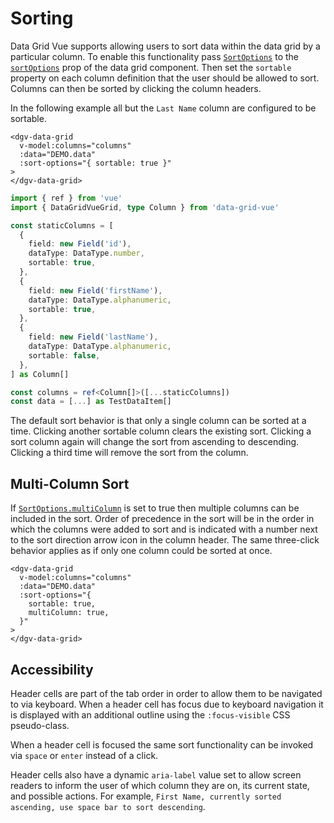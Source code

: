 # Sorting

Data Grid Vue supports allowing users to sort data within the data grid by a particular column. To enable this functionality pass [`SortOptions`](/generated/interfaces/SortOptions.html) to the [`sortOptions`](/generated/DataGridVueGrid/#sortoptions) prop of the data grid component. Then set the `sortable` property on each column definition that the user should be allowed to sort. Columns can then be sorted by clicking the column headers.

In the following example all but the `Last Name` column are configured to be sortable.

```vue
<dgv-data-grid
  v-model:columns="columns"
  :data="DEMO.data"
  :sort-options="{ sortable: true }"
>
</dgv-data-grid>
```

```ts
import { ref } from 'vue'
import { DataGridVueGrid, type Column } from 'data-grid-vue'

const staticColumns = [
  {
    field: new Field('id'),
    dataType: DataType.number,
    sortable: true,
  },
  {
    field: new Field('firstName'),
    dataType: DataType.alphanumeric,
    sortable: true,
  }, 
  {
    field: new Field('lastName'),
    dataType: DataType.alphanumeric,
    sortable: false,
  },
] as Column[]

const columns = ref<Column[]>([...staticColumns])
const data = [...] as TestDataItem[]
```

<div class="grid-container">
  <dgv-data-grid
    v-model:columns="sortableColumns"
    :data="DEMO.data"
    :sort-options="{ sortable: true }"
  />
</div>

The default sort behavior is that only a single column can be sorted at a time. Clicking another sortable column clears the existing sort. Clicking a sort column again will change the sort from ascending to descending. Clicking a third time will remove the sort from the column.

## Multi-Column Sort

If [`SortOptions.multiColumn`](/generated/interfaces/SortOptions.html) is set to true then multiple columns can be included in the sort. Order of precedence in the sort will be in the order in which the columns were added to sort and is indicated with a number next to the sort direction arrow icon in the column header. The same three-click behavior applies as if only one column could be sorted at once.

```vue
<dgv-data-grid
  v-model:columns="columns"
  :data="DEMO.data"
  :sort-options="{
    sortable: true,
    multiColumn: true,
  }"
>
</dgv-data-grid>
```

<div class="grid-container">
  <dgv-data-grid
    v-model:columns="sortableColumns"
    :data="DEMO.data"
    :sort-options="{
      sortable: true,
      multiColumn: true,
    }"
  />
</div>

## Accessibility

Header cells are part of the tab order in order to allow them to be navigated to via keyboard. When a header cell has focus due to keyboard navigation it is displayed with an additional outline using the `:focus-visible` CSS pseudo-class.

When a header cell is focused the same sort functionality can be invoked via `space` or `enter` instead of a click.

Header cells also have a dynamic `aria-label` value set to allow screen readers to inform the user of which column they are on, its current state, and possible actions. For example, `First Name, currently sorted ascending, use space bar to sort descending`.



<script lang="ts" setup>
import { inject, ref } from 'vue'
import { type Column, Field, DataType } from 'data-grid-vue'

const DEMO = inject('demo')

const sortableColumns = ref([...[
  {
    field: new Field('id'),
    dataType: DataType.number,
    sortable: true,
  },
  {
    field: new Field('firstName'),
    dataType: DataType.alphanumeric,
    sortable: true,
  },
  {
    field: new Field('lastName'),
    dataType: DataType.alphanumeric,
    sortable: false,
  },
] as Column[]])
</script>
